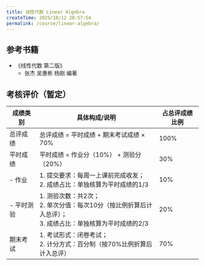 ```yaml
---
title: 线性代数 Linear Algebra
createTime: 2025/10/12 20:57:54
permalink: /course/linear-algebra/
---
```

## 参考书籍

- 《线性代数 第二版》
  - 张杰 吴惠彬 杨刚 编著

## 考核评价（暂定）

| 成绩类别       | 具体构成/说明                                         | 占总评成绩比例 |
| -------------- | ----------------------------------------------------- | -------------- |
| 总评成绩       | 总评成绩 = 平时成绩 + 期末考试成绩 × 70%                                                          | 100%           |
| 平时成绩       | 平时成绩 = 作业分（10%） + 测验分（20%）                                                          | 30%            |
| - 作业         | 1. 提交要求：每周一上课前完成收发；<br>2. 成绩占比：单独核算为平时成绩的1/3                                     | 10%            |
| - 平时测验     | 1. 测验次数：共2次；<br>2. 单次分值：每次10分（按比例折算后计入总评）；<br>3. 成绩占比：单独核算为平时成绩的2/3 | 20%            |
| 期末考试       | 1. 考试形式：闭卷考试；<br>2. 计分方式：百分制（按70%比例折算后计入总评）                                       | 70%            |
